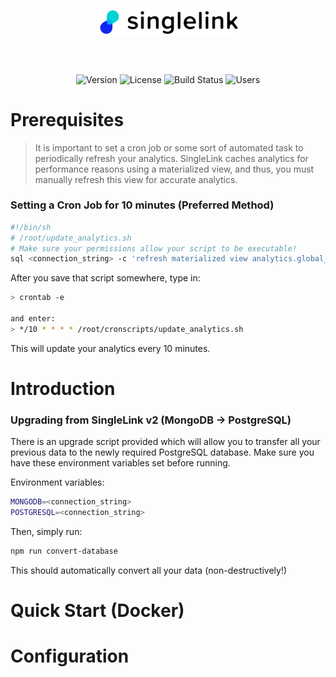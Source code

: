 <h1 align="center">
    <br>
    <br>
    <a href="https://singlelink.co"><img src="../client/static/singlelink-brandmark.svg" width="225"/></a>
    <br>
    <br>
</h1>

<p align="center">
	<img src="https://img.shields.io/badge/beta-1.1.0-%2303d2d4" alt="Version">
	<img src="https://img.shields.io/badge/license-GPL-%236ab04c" alt="License"/>
	<img src="https://img.shields.io/badge/build-untested-%23eb4d4b" alt="Build Status"/>
	<img src="https://img.shields.io/badge/users-%3C10-%2330336b" alt="Users"/>
</p>

# Prerequisites
> It is important to set a cron job or some sort of automated task to periodically refresh your analytics.
> SingleLink caches analytics for performance reasons using a materialized view, and thus, you must manually refresh
> this view for accurate analytics.

### Setting a Cron Job for 10 minutes (Preferred Method)

```sh
#!/bin/sh
# /root/update_analytics.sh
# Make sure your permissions allow your script to be executable!
sql <connection_string> -c 'refresh materialized view analytics.global_stats
```

After you save that script somewhere, type in:
```bash
> crontab -e

and enter: 
> */10 * * * * /root/cronscripts/update_analytics.sh
```

This will update your analytics every 10 minutes.

# Introduction

### Upgrading from SingleLink v2 (MongoDB -> PostgreSQL)
There is an upgrade script provided which will allow you to transfer all your previous data to the newly required
PostgreSQL database. Make sure you have these environment variables set before running.

Environment variables:
```bash
MONGODB=<connection_string>
POSTGRESQL=<connection_string>
```

Then, simply run: 
```bash
npm run convert-database
```
This should automatically convert all your data (non-destructively!)

# Quick Start (Docker)

# Configuration
